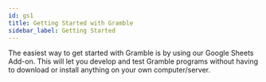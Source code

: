 ```yaml
---
id: gs1
title: Getting Started with Gramble
sidebar_label: Getting Started
---
```


The easiest way to get started with Gramble is by using our Google Sheets Add-on.  This will let you develop and test Gramble programs without having to download or install anything on your own computer/server.

